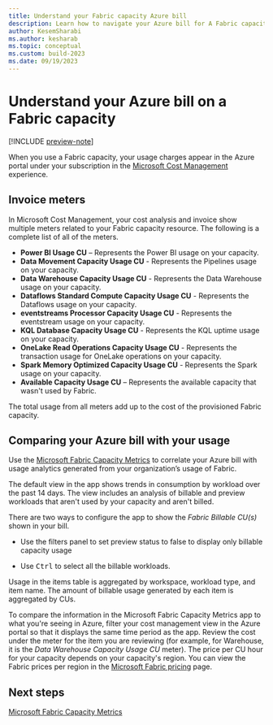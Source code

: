 ```yaml
---
title: Understand your Fabric capacity Azure bill
description: Learn how to navigate your Azure bill for A Fabric capacity.
author: KesemSharabi
ms.author: kesharab
ms.topic: conceptual
ms.custom: build-2023
ms.date: 09/19/2023
---
```


# Understand your Azure bill on a Fabric capacity

[!INCLUDE [preview-note](../includes/preview-note.md)]

When you use a Fabric capacity, your usage charges appear in the Azure portal under your subscription in the [Microsoft Cost Management](/azure/cost-management-billing/cost-management-billing-overview) experience.

## Invoice meters

In Microsoft Cost Management, your cost analysis and invoice show multiple meters related to your Fabric capacity resource. The following is a complete list of all of the meters.

* **Power BI  Usage CU** – Represents the Power BI usage on your capacity.
* **Data Movement Capacity Usage CU** - Represents the Pipelines usage on your capacity.
* **Data Warehouse Capacity Usage CU** - Represents the Data Warehouse usage on your capacity.
* **Dataflows Standard Compute Capacity Usage CU** - Represents the Dataflows usage on your capacity.
* **eventstreams Processor Capacity Usage CU** - Represents the eventstream usage on your capacity.
* **KQL Database Capacity Usage CU** - Represents the KQL uptime usage on your capacity.
* **OneLake Read Operations Capacity Usage CU** - Represents the transaction usage for OneLake operations on your capacity.
* **Spark Memory Optimized Capacity Usage CU** - Represents the Spark usage on your capacity.
* **Available Capacity Usage CU** – Represents the available capacity that wasn't used by Fabric.

The total usage from all meters add up to the cost of the provisioned Fabric capacity.

## Comparing your Azure bill with your usage

Use the [Microsoft Fabric Capacity Metrics](metrics-app-compute-page.md) to correlate your Azure bill with usage analytics generated from your organization’s usage of Fabric.

The default view in the app shows trends in consumption by workload over the past 14 days. The view includes an analysis of billable and preview workloads that aren't used by your capacity and aren't billed.

There are two ways to configure the app to show the *Fabric Billable CU(s)* shown in your bill.

* Use the filters panel to set preview status to false to display only billable capacity usage

* Use <kbd>Ctrl</kbd> to select all the billable workloads.

Usage in the items table is aggregated by workspace, workload type, and item name. The amount of billable usage generated by each item is aggregated by CUs.

To compare the information in the Microsoft Fabric Capacity Metrics app to what you're seeing in Azure, filter your cost management view in the Azure portal so that it displays the same time period as the app. Review the cost under the meter for the item you are reviewing (for example, for Warehouse, it is the _Data Warehouse Capacity Usage CU_ meter). The price per CU hour for your capacity depends on your capacity's region. You can view the Fabric prices per region in the [Microsoft Fabric pricing](https://azure.microsoft.com/pricing/details/microsoft-fabric/) page.

## Next steps

[Microsoft Fabric Capacity Metrics](metrics-app-compute-page.md)
